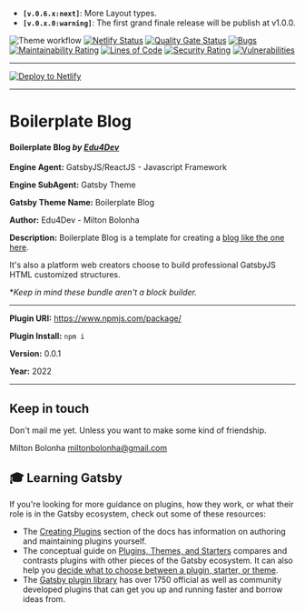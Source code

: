 - **`[v.0.6.x:next]`**: More Layout types.
- **`[v.0.x.0:warning]`**: The first grand finale release will be publish at v1.0.0.

![Theme workflow](https://github.com/nuktpls/gatsby-theme-boilerplate-blog/actions/workflows/master.yaml/badge.svg) [![Netlify Status](https://api.netlify.com/api/v1/badges/18254200-644c-4919-a835-b51efd328337/deploy-status)](https://app.netlify.com/sites/boilerplate-blog/deploys) [![Quality Gate Status](https://sonarcloud.io/api/project_badges/measure?project=nuktpls_gatsby-theme-boilerplate-blog&metric=alert_status)](https://sonarcloud.io/summary/new_code?id=nuktpls_gatsby-theme-boilerplate-blog) [![Bugs](https://sonarcloud.io/api/project_badges/measure?project=nuktpls_gatsby-theme-boilerplate-blog&metric=bugs)](https://sonarcloud.io/summary/new_code?id=nuktpls_gatsby-theme-boilerplate-blog) [![Maintainability Rating](https://sonarcloud.io/api/project_badges/measure?project=nuktpls_gatsby-theme-boilerplate-blog&metric=sqale_rating)](https://sonarcloud.io/summary/new_code?id=nuktpls_gatsby-theme-boilerplate-blog) [![Lines of Code](https://sonarcloud.io/api/project_badges/measure?project=nuktpls_gatsby-theme-boilerplate-blog&metric=ncloc)](https://sonarcloud.io/summary/new_code?id=nuktpls_gatsby-theme-boilerplate-blog) [![Security Rating](https://sonarcloud.io/api/project_badges/measure?project=nuktpls_gatsby-theme-boilerplate-blog&metric=security_rating)](https://sonarcloud.io/summary/new_code?id=nuktpls_gatsby-theme-boilerplate-blog) [![Vulnerabilities](https://sonarcloud.io/api/project_badges/measure?project=nuktpls_gatsby-theme-boilerplate-blog&metric=vulnerabilities)](https://sonarcloud.io/summary/new_code?id=nuktpls_gatsby-theme-boilerplate-blog)

---

[![Deploy to Netlify](https://www.netlify.com/img/deploy/button.svg)](https://app.netlify.com/start/deploy?repository=https://github.com/nuktpls/gatsby-theme-boilerplate-blog)

---

# Boilerplate Blog

#### Boilerplate Blog _by [Edu4Dev](https://edu4.dev)_

**Engine Agent:** GatsbyJS/ReactJS - Javascript Framework

**Engine SubAgent:** Gatsby Theme

**Gatsby Theme Name:** Boilerplate Blog

**Author:** Edu4Dev - Milton Bolonha

**Description:** Boilerplate Blog is a template for creating
a [blog like the one here](htts//boilerplate-blog.netlify.app).

It's also a platform web creators choose to build professional
GatsbyJS HTML customized structures.

\*_Keep in mind these bundle aren't a block builder._

---

**Plugin URI:** https://www.npmjs.com/package/

**Plugin Install:** `npm i`

**Version:** 0.0.1

**Year:** 2022

---

## Keep in touch

Don't mail me yet. Unless you want to make some kind of friendship.

Milton Bolonha <miltonbolonha@gmail.com>

## 🎓 Learning Gatsby

If you're looking for more guidance on plugins, how they work, or what their role is in the Gatsby ecosystem, check out some of these resources:

- The [Creating Plugins](https://www.gatsbyjs.com/docs/creating-plugins/) section of the docs has information on authoring and maintaining plugins yourself.
- The conceptual guide on [Plugins, Themes, and Starters](https://www.gatsbyjs.com/docs/plugins-themes-and-starters/) compares and contrasts plugins with other pieces of the Gatsby ecosystem. It can also help you [decide what to choose between a plugin, starter, or theme](https://www.gatsbyjs.com/docs/plugins-themes-and-starters/#deciding-which-to-use).
- The [Gatsby plugin library](https://www.gatsbyjs.com/plugins/) has over 1750 official as well as community developed plugins that can get you up and running faster and borrow ideas from.
